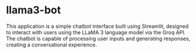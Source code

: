 # llama3-bot
This application is a simple chatbot interface built using Streamlit, designed to interact with users using the LLaMA 3 language model via the Groq API. The chatbot is capable of processing user inputs and generating responses, creating a conversational experience.
